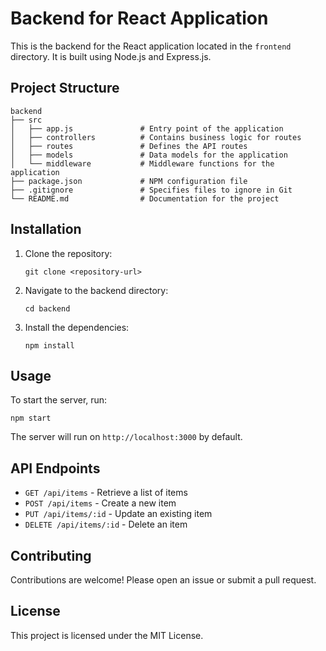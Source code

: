 # Backend for React Application

This is the backend for the React application located in the `frontend` directory. It is built using Node.js and Express.js.

## Project Structure

```
backend
├── src
│   ├── app.js               # Entry point of the application
│   ├── controllers          # Contains business logic for routes
│   ├── routes               # Defines the API routes
│   ├── models               # Data models for the application
│   └── middleware           # Middleware functions for the application
├── package.json             # NPM configuration file
├── .gitignore               # Specifies files to ignore in Git
└── README.md                # Documentation for the project
```

## Installation

1. Clone the repository:
   ```
   git clone <repository-url>
   ```

2. Navigate to the backend directory:
   ```
   cd backend
   ```

3. Install the dependencies:
   ```
   npm install
   ```

## Usage

To start the server, run:
```
npm start
```

The server will run on `http://localhost:3000` by default.

## API Endpoints

- `GET /api/items` - Retrieve a list of items
- `POST /api/items` - Create a new item
- `PUT /api/items/:id` - Update an existing item
- `DELETE /api/items/:id` - Delete an item

## Contributing

Contributions are welcome! Please open an issue or submit a pull request.

## License

This project is licensed under the MIT License.